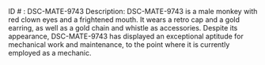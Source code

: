 ID # : DSC-MATE-9743
Description: DSC-MATE-9743 is a male monkey with red clown eyes and a frightened mouth. It wears a retro cap and a gold earring, as well as a gold chain and whistle as accessories. Despite its appearance, DSC-MATE-9743 has displayed an exceptional aptitude for mechanical work and maintenance, to the point where it is currently employed as a mechanic.